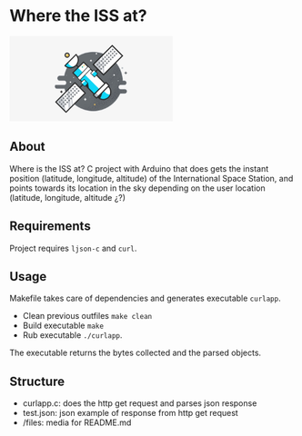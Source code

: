 # Where the ISS at?
<img src = "files/satellite_img.png" height="150"/>

## About
Where is the ISS at? C project with Arduino that does gets the instant position (latitude, longitude, altitude) of the International Space Station, and points towards its location in the sky depending on the user location (latitude, longitude, altitude ¿?)

## Requirements
Project requires `ljson-c` and `curl`. 

## Usage
Makefile takes care of dependencies and generates executable `curlapp`.
- Clean previous outfiles `make clean`
- Build executable `make`
- Rub executable `./curlapp`.

The executable returns the bytes collected and the parsed objects. 

## Structure
* curlapp.c: does the http get request and parses json response
* test.json: json example of response from http get request
* /files: media for README.md


